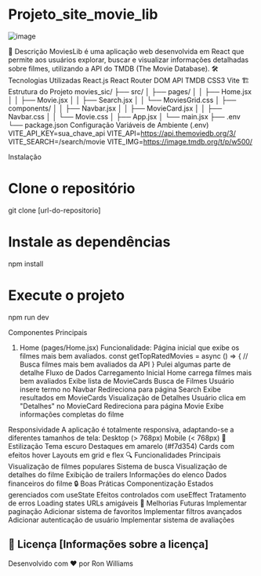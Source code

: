 # Projeto_site_movie_lib
![image](https://github.com/user-attachments/assets/72a79b04-cdfb-4d8c-9619-f4112683626e)

📝 Descrição
MoviesLib é uma aplicação web desenvolvida em React que permite aos usuários explorar, buscar e visualizar informações detalhadas sobre filmes, utilizando a API do TMDB (The Movie Database).
🛠️ Tecnologias Utilizadas
React.js
React Router DOM
API TMDB
CSS3
Vite
🏗️ Estrutura do Projeto
movies_sic/
├── src/
│   ├── pages/
│   │   ├── Home.jsx
│   │   ├── Movie.jsx
│   │   ├── Search.jsx
│   │   └── MoviesGrid.css
│   ├── components/
│   │   ├── Navbar.jsx
│   │   ├── MovieCard.jsx
│   │   ├── Navbar.css
│   │   └── Movie.css
│   ├── App.jsx
│   └── main.jsx
├── .env
└── package.json
 Configuração
Variáveis de Ambiente (.env)
VITE_API_KEY=sua_chave_api
VITE_API=https://api.themoviedb.org/3/
VITE_SEARCH=/search/movie
VITE_IMG=https://image.tmdb.org/t/p/w500/

Instalação
# Clone o repositório
git clone [url-do-repositorio]

# Instale as dependências
npm install

# Execute o projeto
npm run dev

Componentes Principais
1. Home (pages/Home.jsx)
Funcionalidade: Página inicial que exibe os filmes mais bem avaliados.
const getTopRatedMovies = async () => {
  // Busca filmes mais bem avaliados da API
}
Pulei algumas parte de detalhe
Fluxo de Dados
Carregamento Inicial
Home carrega filmes mais bem avaliados
Exibe lista de MovieCards
Busca de Filmes
Usuário insere termo no Navbar
Redireciona para página Search
Exibe resultados em MovieCards
Visualização de Detalhes
Usuário clica em "Detalhes" no MovieCard
Redireciona para página Movie
Exibe informações completas do filme

Responsividade
A aplicação é totalmente responsiva, adaptando-se a diferentes tamanhos de tela:
Desktop (> 768px)
Mobile (< 768px)
🎨 Estilização
Tema escuro
Destaques em amarelo (#f7d354)
Cards com efeitos hover
Layouts em grid e flex
🔍 Funcionalidades Principais
Visualização de filmes populares
Sistema de busca
Visualização de detalhes do filme
Exibição de trailers
Informações do elenco
Dados financeiros do filme
🔒 Boas Práticas
Componentização
Estados gerenciados com useState
Efeitos controlados com useEffect
Tratamento de erros
Loading states
URLs amigáveis
🚀 Melhorias Futuras
Implementar paginação
Adicionar sistema de favoritos
Implementar filtros avançados
Adicionar autenticação de usuário
Implementar sistema de avaliações

📄 Licença
[Informações sobre a licença]
---
Desenvolvido com ❤️ por Ron Williams
